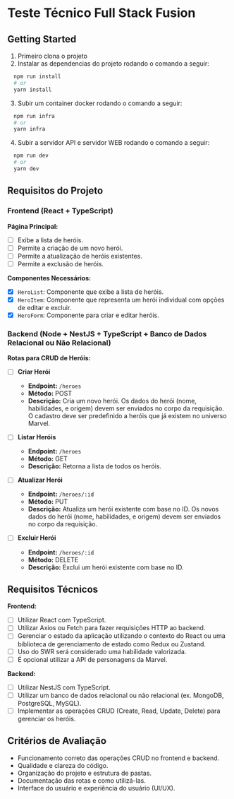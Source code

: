 # Teste Técnico Full Stack Fusion

## Getting Started

1. Primeiro clona o projeto
2. Instalar as dependencias do projeto rodando o comando a seguir:

```bash
  npm run install
  # or
  yarn install
```

3. Subir um container docker rodando o comando a seguir:

```bash
  npm run infra
  # or
  yarn infra
```

4. Subir a servidor API e servidor WEB rodando o comando a seguir:

```bash
  npm run dev
  # or
  yarn dev
```

## Requisitos do Projeto

### Frontend (React + TypeScript)

**Página Principal:**

- [ ] Exibe a lista de heróis.
- [ ] Permite a criação de um novo herói.
- [ ] Permite a atualização de heróis existentes.
- [ ] Permite a exclusão de heróis.

**Componentes Necessários:**

- [x] `HeroList`: Componente que exibe a lista de heróis.
- [x] `HeroItem`: Componente que representa um herói individual com opções de editar e excluir.
- [x] `HeroForm`: Componente para criar e editar heróis.

### Backend (Node + NestJS + TypeScript + Banco de Dados Relacional ou Não Relacional)

**Rotas para CRUD de Heróis:**

- [ ] **Criar Herói**
  - **Endpoint:** `/heroes`
  - **Método:** POST
  - **Descrição:** Cria um novo herói. Os dados do herói (nome, habilidades, e origem) devem ser enviados no corpo da requisição. O cadastro deve ser predefinido a heróis que já existem no universo Marvel.

- [ ] **Listar Heróis**
  - **Endpoint:** `/heroes`
  - **Método:** GET
  - **Descrição:** Retorna a lista de todos os heróis.

- [ ] **Atualizar Herói**
  - **Endpoint:** `/heroes/:id`
  - **Método:** PUT
  - **Descrição:** Atualiza um herói existente com base no ID. Os novos dados do herói (nome, habilidades, e origem) devem ser enviados no corpo da requisição.

- [ ] **Excluir Herói**
  - **Endpoint:** `/heroes/:id`
  - **Método:** DELETE
  - **Descrição:** Exclui um herói existente com base no ID.

## Requisitos Técnicos

**Frontend:**

- [ ] Utilizar React com TypeScript.
- [ ] Utilizar Axios ou Fetch para fazer requisições HTTP ao backend.
- [ ] Gerenciar o estado da aplicação utilizando o contexto do React ou uma biblioteca de gerenciamento de estado como Redux ou Zustand.
- [ ] Uso do SWR será considerado uma habilidade valorizada.
- [ ] É opcional utilizar a API de personagens da Marvel.

**Backend:**

- [ ] Utilizar NestJS com TypeScript.
- [ ] Utilizar um banco de dados relacional ou não relacional (ex. MongoDB, PostgreSQL, MySQL).
- [ ] Implementar as operações CRUD (Create, Read, Update, Delete) para gerenciar os heróis.

## Critérios de Avaliação

- Funcionamento correto das operações CRUD no frontend e backend.
- Qualidade e clareza do código.
- Organização do projeto e estrutura de pastas.
- Documentação das rotas e como utilizá-las.
- Interface do usuário e experiência do usuário (UI/UX).
